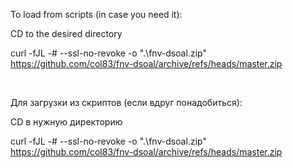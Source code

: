 To load from scripts (in case you need it):

CD to the desired directory

curl -fJL -# --ssl-no-revoke -o ".\fnv-dsoal.zip" https://github.com/col83/fnv-dsoal/archive/refs/heads/master.zip

<br>

Для загрузки из скриптов (если вдруг понадобиться):

CD в нужную директорию

curl -fJL -# --ssl-no-revoke -o ".\fnv-dsoal.zip" https://github.com/col83/fnv-dsoal/archive/refs/heads/master.zip
